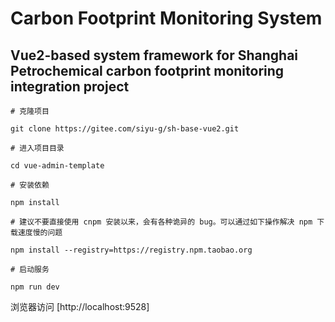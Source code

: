 # Carbon Footprint Monitoring System
## Vue2-based system framework for Shanghai Petrochemical carbon footprint monitoring integration project

```
# 克隆项目

git clone https://gitee.com/siyu-g/sh-base-vue2.git

# 进入项目目录

cd vue-admin-template

# 安装依赖

npm install

# 建议不要直接使用 cnpm 安装以来，会有各种诡异的 bug。可以通过如下操作解决 npm 下载速度慢的问题

npm install --registry=https://registry.npm.taobao.org

# 启动服务

npm run dev
```

浏览器访问 [http://localhost:9528]
